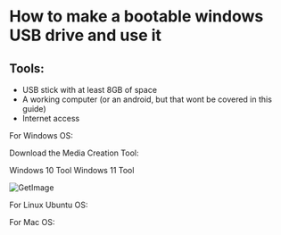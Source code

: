 # How to make a bootable windows USB drive and use it 

## Tools: 
- USB stick with at least 8GB of space 
- A working computer (or an android, but that wont be covered in this guide) 
- Internet access 


For Windows OS: 

Download the Media Creation Tool: 

Windows 10 Tool 
Windows 11 Tool 

![GetImage](https://github.com/user-attachments/assets/f9019da6-7ce3-4572-bc59-d76851a00ba6)

For Linux Ubuntu OS: 

For Mac OS: 
